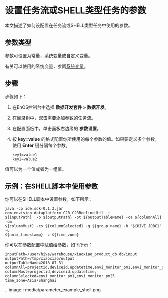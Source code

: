 # 设置任务流或SHELL类型任务的参数

本文描述了如何设配置在任务流或SHELL类型任务中使用的参数。


## 参数类型<parameter>

参数可设置为常量，系统变量或自定义变量。

有关可以使用的系统变量，参阅[系统变量](/docs/offline-data/zh_CN/2.0.9/system_variables.html)。


## 步骤<procedure>

步骤如下：

1. 在EnOS控制台中选择 **数据开发套件 > 数据开发**。

2. 在目录树中，双击需要添加参数的任务流。

3. 在配置面板中，单击面板右边缘的 **参数设置**。

4. 按 **key=value** 的格式配置你所使用的每个参数的值。如果要定义多个参数，使用 **Enter** 键分隔每个参数。

   ```
   key1=value1
   key2=value2
   ```

值可以为一个值或者为一组值。
<!--Vivian: @weiwei, please list the syntax how to set value array-->

## 示例：在SHELL脚本中使用参数<example>

你可以在SHELL脚本中设置参数，如下所示：

```
java -cp ide.sdk-0.1.3.jar com.envision.dataplatform.C2R.C2RBeelineUtil -i
${inputPath}  -o ${outputPath} -ot ${outputTableName} -ca ${columnAll} -cm
${columnMust} -cs ${columnSelected} -g ${group_name} -h "${HIVE_JDBC}" -u
${unix_timestamp} -z ${time_zone}
```

你可以在参数配置中赋值给参数，如下所示：

```
inputPath=/user/hive/warehouse/xiaoxiao_product_db.db/input
outputPath=/tmp/xiaoxiao/output
outputTableName=2018_07_31
columnAll=projectid,deviceid,updatetime,envi_monitor_pm1,envi_monitor_pm25
columnMust=projectid,deviceid,updatetime,
columnSelected=envi_monitor_pm1,envi_monitor_pm25
time_zone=Asia/Shanghai
```

.. image:: media/parameter_example_shell.png

<!--end-->
